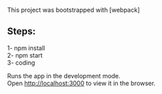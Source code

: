 This project was bootstrapped with [webpack]

## Steps:

1- npm install <br>
2- npm start <br>
3- coding

Runs the app in the development mode.<br>
Open [http://localhost:3000](http://localhost:3000) to view it in the browser.
